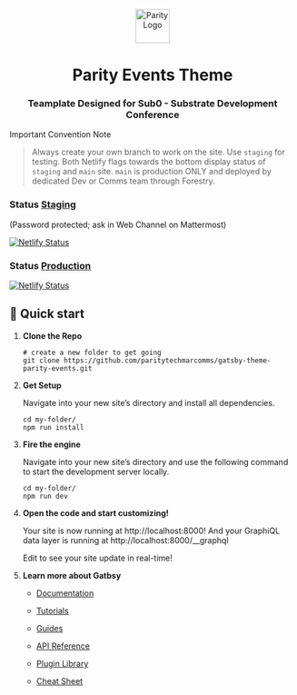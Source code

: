 <p align="center">
  <a href="https://www.parity.io">
    <img alt="Parity Logo" src="https://www.parity.io/assets/img/logos/logo-parity-dark.png" width="60" />
  </a>
</p>
<h1 align="center">
  Parity Events Theme
</h1>
<h3 align="center">
  Teamplate Designed for Sub0 - Substrate Development Conference
</h3>

Important Convention Note
> Always create your own branch to work on the site. Use `staging` for testing.  Both Netlify flags towards the bottom display status of `staging` and `main` site.  `main` is production ONLY and deployed by dedicated Dev or Comms team through Forestry.

### Status [Staging](https://sub0-staging.netlify.app/) 
(Password protected; ask in Web Channel on Mattermost)

[![Netlify Status](https://api.netlify.com/api/v1/badges/fe274b09-8ac5-45f6-8383-b79fcf061756/deploy-status)](https://app.netlify.com/sites/gallant-lamarr-7fce67/deploys)

### Status [Production](https://sub0-production.netlify.app/)

[![Netlify Status](https://api.netlify.com/api/v1/badges/fe274b09-8ac5-45f6-8383-b79fcf061756/deploy-status)](https://app.netlify.com/sites/gallant-lamarr-7fce67/deploys)

## 🚀 Quick start



1.  **Clone the Repo**

    ```shell
    # create a new folder to get going
    git clone https://github.com/paritytechmarcomms/gatsby-theme-parity-events.git
    ```

2.  **Get Setup**

    Navigate into your new site’s directory and install all dependencies.

    ```shell
    cd my-folder/
    npm run install
    ```
    
2.  **Fire the engine**

    Navigate into your new site’s directory and use the following command to start the development server locally.

    ```shell
    cd my-folder/
    npm run dev
    ```

3.  **Open the code and start customizing!**

    Your site is now running at http://localhost:8000!
    And your GraphiQL data layer is running at http://localhost:8000/__graphql

    Edit to see your site update in real-time!

4.  **Learn more about Gatbsy**

    - [Documentation](https://www.gatsbyjs.com/docs/?utm_source=starter&utm_medium=readme&utm_campaign=minimal-starter)

    - [Tutorials](https://www.gatsbyjs.com/tutorial/?utm_source=starter&utm_medium=readme&utm_campaign=minimal-starter)

    - [Guides](https://www.gatsbyjs.com/tutorial/?utm_source=starter&utm_medium=readme&utm_campaign=minimal-starter)

    - [API Reference](https://www.gatsbyjs.com/docs/api-reference/?utm_source=starter&utm_medium=readme&utm_campaign=minimal-starter)

    - [Plugin Library](https://www.gatsbyjs.com/plugins?utm_source=starter&utm_medium=readme&utm_campaign=minimal-starter)

    - [Cheat Sheet](https://www.gatsbyjs.com/docs/cheat-sheet/?utm_source=starter&utm_medium=readme&utm_campaign=minimal-starter)
